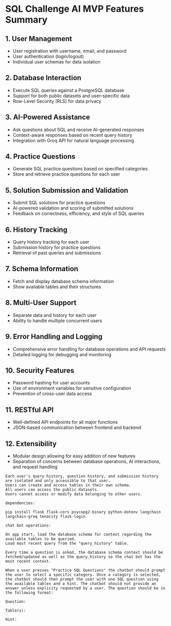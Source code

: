 

# SQL Challenge AI MVP Features Summary

## 1. User Management
- User registration with username, email, and password
- User authentication (login/logout)
- Individual user schemas for data isolation

## 2. Database Interaction
- Execute SQL queries against a PostgreSQL database
- Support for both public datasets and user-specific data
- Row-Level Security (RLS) for data privacy

## 3. AI-Powered Assistance
- Ask questions about SQL and receive AI-generated responses
- Context-aware responses based on recent query history
- Integration with Groq API for natural language processing

## 4. Practice Questions
- Generate SQL practice questions based on specified categories
- Store and retrieve practice questions for each user

## 5. Solution Submission and Validation
- Submit SQL solutions for practice questions
- AI-powered validation and scoring of submitted solutions
- Feedback on correctness, efficiency, and style of SQL queries

## 6. History Tracking
- Query history tracking for each user
- Submission history for practice questions
- Retrieval of past queries and submissions

## 7. Schema Information
- Fetch and display database schema information
- Show available tables and their structures

## 8. Multi-User Support
- Separate data and history for each user
- Ability to handle multiple concurrent users

## 9. Error Handling and Logging
- Comprehensive error handling for database operations and API requests
- Detailed logging for debugging and monitoring

## 10. Security Features
- Password hashing for user accounts
- Use of environment variables for sensitive configuration
- Prevention of cross-user data access

## 11. RESTful API
- Well-defined API endpoints for all major functions
- JSON-based communication between frontend and backend

## 12. Extensibility
- Modular design allowing for easy addition of new features
- Separation of concerns between database operations, AI interactions, and request handling




```
Each user's query history, question history, and submission history are isolated and only accessible to that user.
Users can create and access tables in their own schema.
All users can access the public datasets.
Users cannot access or modify data belonging to other users.
```


```
dependencies:

pip install flask flask-cors psycopg2-binary python-dotenv langchain langchain-groq tenacity flask-login

```

```
chat bot operations:

On app start, load the database schema for context regarding the available tables to be queried. 
Load most recent query from the "query_history" table.

Every time a question is asked, the database schema context should be fetched/updated as well as the query_history so the chat bot has the most recent context. 

When a user presses "Practice SQL Questions" the chatbot should prompt the user to select a specific category. Once a category is selected, the chatbot should then prompt the user with one SQL question using the available tables and a hint. The chatbot should not provide an answer unless explicity requested by a user. The question should be in the following format:

Question:

Table(s):

Hint:

```